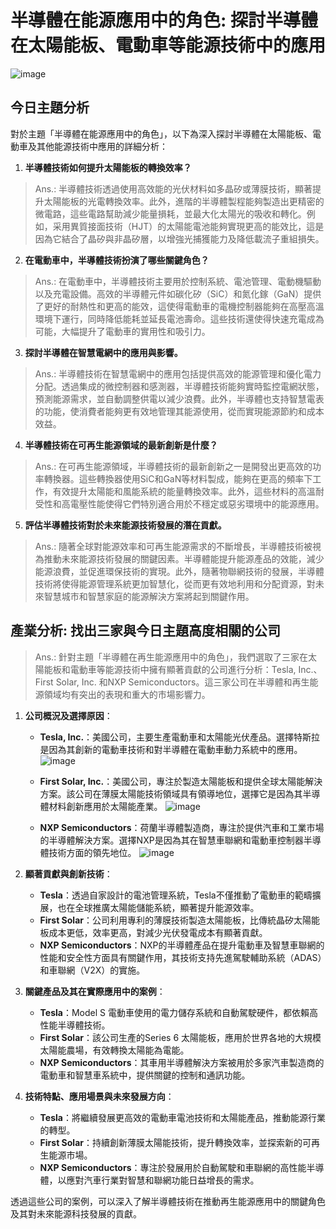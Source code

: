 # 半導體在能源應用中的角色: 探討半導體在太陽能板、電動車等能源技術中的應用

![image](https://github.com/Grace-TA/ITEE2024/assets/89304181/d8229697-fefb-4003-9a2e-ff8586c0cdf0)

## 今日主題分析

對於主題「半導體在能源應用中的角色」，以下為深入探討半導體在太陽能板、電動車及其他能源技術中應用的詳細分析：

1. **半導體技術如何提升太陽能板的轉換效率？**

> Ans.: 半導體技術透過使用高效能的光伏材料如多晶矽或薄膜技術，顯著提升太陽能板的光電轉換效率。此外，進階的半導體製程能夠製造出更精密的微電路，這些電路幫助減少能量損耗，並最大化太陽光的吸收和轉化。例如，采用異質接面技術（HJT）的太陽能電池能夠實現更高的能效比，這是因為它結合了晶矽與非晶矽層，以增強光捕獲能力及降低載流子重組損失。

2. **在電動車中，半導體技術扮演了哪些關鍵角色？**

> Ans.: 在電動車中，半導體技術主要用於控制系統、電池管理、電動機驅動以及充電設備。高效的半導體元件如碳化矽（SiC）和氮化鎵（GaN）提供了更好的耐熱性和更高的能效，這使得電動車的電機控制器能夠在高壓高溫環境下運行，同時降低能耗並延長電池壽命。這些技術還使得快速充電成為可能，大幅提升了電動車的實用性和吸引力。

3. **探討半導體在智慧電網中的應用與影響。**

> Ans.: 半導體技術在智慧電網中的應用包括提供高效的能源管理和優化電力分配。透過集成的微控制器和感測器，半導體技術能夠實時監控電網狀態，預測能源需求，並自動調整供電以減少浪費。此外，半導體也支持智慧電表的功能，使消費者能夠更有效地管理其能源使用，從而實現能源節約和成本效益。

4. **半導體技術在可再生能源領域的最新創新是什麼？**

> Ans.: 在可再生能源領域，半導體技術的最新創新之一是開發出更高效的功率轉換器。這些轉換器使用SiC和GaN等材料製成，能夠在更高的頻率下工作，有效提升太陽能和風能系統的能量轉換效率。此外，這些材料的高溫耐受性和高電壓性能使得它們特別適合用於不穩定或惡劣環境中的能源應用。

5. **評估半導體技術對於未來能源技術發展的潛在貢獻。**

> Ans.: 隨著全球對能源效率和可再生能源需求的不斷增長，半導體技術被視為推動未來能源技術發展的關鍵因素。半導體能提升能源產品的效能，減少能源浪費，並促進環保技術的實現。此外，隨著物聯網技術的發展，半導體技術將使得能源管理系統更加智慧化，從而更有效地利用和分配資源，對未來智慧城市和智慧家庭的能源解決方案將起到關鍵作用。


## 產業分析: 找出三家與今日主題高度相關的公司

> Ans.: 針對主題「半導體在再生能源應用中的角色」，我們選取了三家在太陽能板和電動車等能源技術中擁有顯著貢獻的公司進行分析：Tesla, Inc.、First Solar, Inc. 和NXP Semiconductors。這三家公司在半導體和再生能源領域均有突出的表現和重大的市場影響力。

1. **公司概況及選擇原因**：
   - **Tesla, Inc.**：美國公司，主要生產電動車和太陽能光伏產品。選擇特斯拉是因為其創新的電動車技術和對半導體在電動車動力系統中的應用。
  ![image](https://github.com/Grace-TA/ITEE2024/assets/89304181/f8ce561e-d80d-483e-9e3c-e9dd8e0f0f14)
     
   - **First Solar, Inc.**：美國公司，專注於製造太陽能板和提供全球太陽能解決方案。該公司在薄膜太陽能技術領域具有領導地位，選擇它是因為其半導體材料創新應用於太陽能產業。
![image](https://github.com/Grace-TA/ITEE2024/assets/89304181/b4d6ea96-06f5-467c-ac9f-f5e57aae8e9a)  
     
   - **NXP Semiconductors**：荷蘭半導體製造商，專注於提供汽車和工業市場的半導體解決方案。選擇NXP是因為其在智慧車聯網和電動車控制器半導體技術方面的領先地位。
![image](https://github.com/Grace-TA/ITEE2024/assets/89304181/104b019f-61db-433a-a2e9-b989c745f931)  
     

2. **顯著貢獻與創新技術**：
   - **Tesla**：透過自家設計的電池管理系統，Tesla不僅推動了電動車的範疇擴展，也在全球推廣太陽能儲能系統，顯著提升能源效率。
   - **First Solar**：公司利用專利的薄膜技術製造太陽能板，比傳統晶矽太陽能板成本更低，效率更高，對減少光伏發電成本有顯著貢獻。
   - **NXP Semiconductors**：NXP的半導體產品在提升電動車及智慧車聯網的性能和安全性方面具有關鍵作用，其技術支持先進駕駛輔助系統（ADAS）和車聯網（V2X）的實施。

3. **關鍵產品及其在實際應用中的案例**：
   - **Tesla**：Model S 電動車使用的電力儲存系統和自動駕駛硬件，都依賴高性能半導體技術。
   - **First Solar**：該公司生產的Series 6 太陽能板，應用於世界各地的大規模太陽能農場，有效轉換太陽能為電能。
   - **NXP Semiconductors**：其車用半導體解決方案被用於多家汽車製造商的電動車和智慧車系統中，提供關鍵的控制和通訊功能。

4. **技術特點、應用場景與未來發展方向**：
   - **Tesla**：將繼續發展更高效的電動車電池技術和太陽能產品，推動能源行業的轉型。     
   - **First Solar**：持續創新薄膜太陽能技術，提升轉換效率，並探索新的可再生能源市場。     
   - **NXP Semiconductors**：專注於發展用於自動駕駛和車聯網的高性能半導體，以應對汽車行業對智慧和聯網功能日益增長的需求。
     

透過這些公司的案例，可以深入了解半導體技術在推動再生能源應用中的關鍵角色及其對未來能源科技發展的貢獻。
